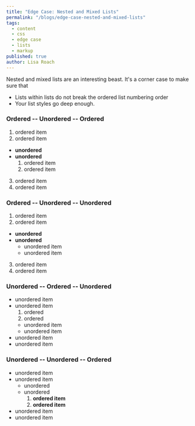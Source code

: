 ```yaml
---
title: "Edge Case: Nested and Mixed Lists"
permalink: "/blogs/edge-case-nested-and-mixed-lists"
tags: 
  - content
  - css
  - edge case
  - lists
  - markup
published: true
author: Lisa Roach
---
```


Nested and mixed lists are an interesting beast. It's a corner case to make sure that

* Lists within lists do not break the ordered list numbering order
* Your list styles go deep enough.

### Ordered -- Unordered -- Ordered

1. ordered item
2. ordered item
  * **unordered**
  * **unordered**
    1. ordered item
    2. ordered item
3. ordered item
4. ordered item

### Ordered -- Unordered -- Unordered

1. ordered item
2. ordered item
  * **unordered**
  * **unordered**
    * unordered item
    * unordered item
3. ordered item
4. ordered item

### Unordered -- Ordered -- Unordered

* unordered item
* unordered item
  1. ordered
  2. ordered
    * unordered item
    * unordered item
* unordered item
* unordered item

### Unordered -- Unordered -- Ordered

* unordered item
* unordered item
  * unordered
  * unordered
    1. **ordered item**
    2. **ordered item**
* unordered item
* unordered item
